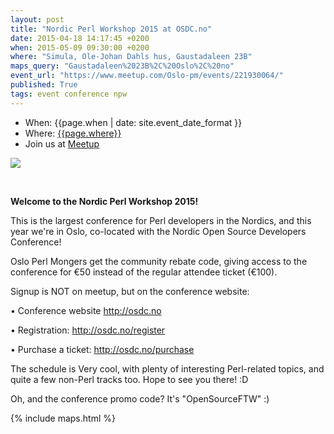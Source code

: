 ```yaml
---
layout: post
title: "Nordic Perl Workshop 2015 at OSDC.no"
date: 2015-04-18 14:17:45 +0200
when: 2015-05-09 09:30:00 +0200
where: "Simula, Ole-Johan Dahls hus, Gaustadaleen 23B"
maps_query: "Gaustadaleen%2023B%2C%20Oslo%2C%20no"
event_url: "https://www.meetup.com/Oslo-pm/events/221930064/"
published: True
tags: event conference npw
---
```


* When: {{page.when | date: site.event_date_format }}
* Where: [{{page.where}}]({{site.maps_url}}{{page.maps_query}})
* Join us at [Meetup]({{page.event_url}})

<img src="http://photos1.meetupstatic.com/photos/event/9/4/6/5/600_436417989.jpeg">

<b><br></b>

<b>Welcome to the Nordic Perl Workshop 2015!</b>

This is the largest conference for Perl developers in the Nordics, and this year we&#39;re in Oslo, co-located with the Nordic Open Source Developers Conference!

Oslo Perl Mongers get the community rebate code, giving access to the conference for €50 instead of the regular attendee ticket (€100).

Signup is NOT on meetup, but on the conference website:

• Conference website <a href="http://osdc.no"><a class="linkified" href="http://osdc.no">http://osdc.no</a></a>

• Registration: <a href="http://osdc.no/register"><a class="linkified" href="http://osdc.no/register">http://osdc.no/register</a></a>

• Purchase a ticket: <a href="http://osdc.no/purchase"><a class="linkified" href="http://osdc.no/purchase">http://osdc.no/purchase</a></a>

The schedule is Very cool, with plenty of interesting Perl-related topics, and quite a few non-Perl tracks too. Hope to see you there! :D

Oh, and the conference promo code? It&#39;s &quot;OpenSourceFTW&quot; :)

{% include maps.html %}